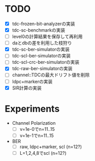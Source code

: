 # TODO
- [x] tdc-frozen-bit-analyzerの実装
- [x] tdc-sc-benchmarkの実装
- [ ] level0の計算結果を保存して再利用
- [ ] daとdbの差を利用した枝狩り
- [x] tdc-sc-ber-simulatorの実装
- [ ] tdc-scl-ber-simulatorの実装
- [ ] tdc-scl-crc-ber-simulatorの実装
- [x] tdc-raw-ber-simulatorの実装
- [ ] channel::TDCの最大ドリフト値を削除
- [ ] ldpc+markerの実装
- [x] SIR計算の実装

# Experiments
- Channel Polarization
    - [ ] v=1e-0でn=11..15
    - [ ] v=1e-1でn=11..15
- BER
    - [ ] raw, ldpc+marker, scl (n=12?)
    - [ ] L=1,2,4,8でscl (n=12?)
